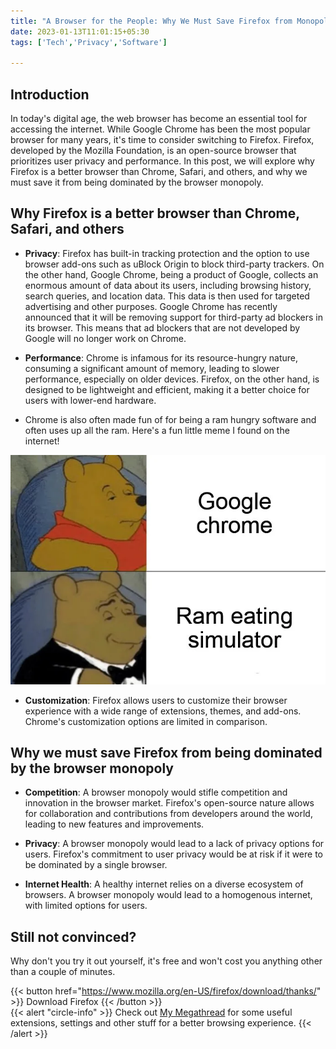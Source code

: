 ```yaml
---
title: "A Browser for the People: Why We Must Save Firefox from Monopoly"
date: 2023-01-13T11:01:15+05:30
tags: ['Tech','Privacy','Software']

---
```


## Introduction

In today's digital age, the web browser has become an essential tool for accessing the internet. While Google Chrome has been the most popular browser for many years, it's time to consider switching to Firefox. Firefox, developed by the Mozilla Foundation, is an open-source browser that prioritizes user privacy and performance. In this post, we will explore why Firefox is a better browser than Chrome, Safari, and others, and why we must save it from being dominated by the browser monopoly.

## Why Firefox is a better browser than Chrome, Safari, and others

- **Privacy**: Firefox has built-in tracking protection and the option to use browser add-ons such as uBlock Origin to block third-party trackers. On the other hand, Google Chrome, being a product of Google, collects an enormous amount of data about its users, including browsing history, search queries, and location data. This data is then used for targeted advertising and other purposes. Google Chrome has recently announced that it will be removing support for third-party ad blockers in its browser. This means that ad blockers that are not developed by Google will no longer work on Chrome.  

- **Performance**: Chrome is infamous for its resource-hungry nature, consuming a significant amount of memory, leading to slower performance, especially on older devices. Firefox, on the other hand, is designed to be lightweight and efficient, making it a better choice for users with lower-end hardware.

- Chrome is also often made fun of for being a ram hungry software and often uses up all the ram. Here's a fun little meme I found on the internet!

![](rameatingsim.webp)

- **Customization**: Firefox allows users to customize their browser experience with a wide range of extensions, themes, and add-ons. Chrome's customization options are limited in comparison.

## Why we must save Firefox from being dominated by the browser monopoly

- **Competition**: A browser monopoly would stifle competition and innovation in the browser market. Firefox's open-source nature allows for collaboration and contributions from developers around the world, leading to new features and improvements.

- **Privacy**: A browser monopoly would lead to a lack of privacy options for users. Firefox's commitment to user privacy would be at risk if it were to be dominated by a single browser.

- **Internet Health**: A healthy internet relies on a diverse ecosystem of browsers. A browser monopoly would lead to a homogenous internet, with limited options for users.

## Still not convinced?
Why don't you try it out yourself, it's free and won't cost you anything other than a couple of minutes.

{{< button href="https://www.mozilla.org/en-US/firefox/download/thanks/" >}}
Download Firefox
{{< /button >}}
<br>
{{< alert "circle-info" >}}
Check out [My Megathread](/megathread/#internet) for some useful extensions, settings and other stuff for a better browsing experience.
{{< /alert >}}
